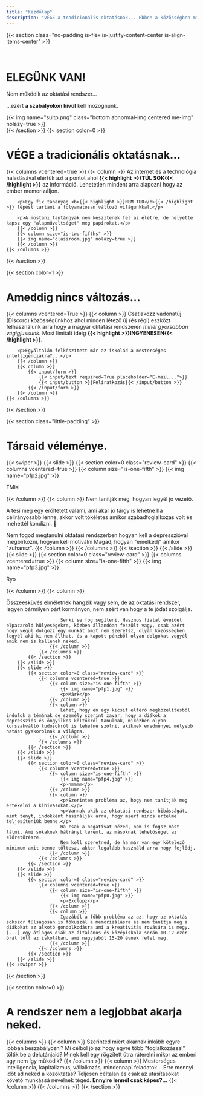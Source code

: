 ```yaml
---
title: "Kezdőlap"
description: "VÉGE a tradicionális oktatásnak... Ebben a közösségben minden létező új (és régi) eszközt felhasználunk arra hogy a magyar oktatási rendszeren minél gyorsabban végigjussunk."
---
```

{{< section class="no-padding is-flex is-justify-content-center is-align-items-center" >}}
    <div id="leaves" class="div-img is-full-width is-flex-direction-column is-flex">
		<br />
	    <h1>ELEGÜNK VAN!</h1>
            <p>Nem működik az oktatási rendszer...</p>
            <p>...ezért <b>a szabályokon kívül</b> kell mozognunk.</p>
	{{< img name="suitp.png" class="bottom abnormal-img centered me-img" nolazy=true >}}
        <i></i><i></i><i></i><i></i><i></i><i></i><i></i><i></i><i></i><i></i><i></i><i></i><i></i><i></i><i></i><i></i><i></i><i></i><i></i><i></i><i></i><i></i><i></i><i></i>
        <i></i><i></i><i></i><i></i><i></i><i></i><i></i><i></i><i></i><i></i><i></i><i></i><i></i><i></i><i></i><i></i><i></i><i></i><i></i><i></i><i></i><i></i><i></i><i></i>
    </div>
{{< /section >}}
{{< section color=0 >}}
    <h1>VÉGE a tradicionális oktatásnak...</h1>
    {{< columns vcentered=true >}}
        {{< column >}}
		Az internet és a technológia haladásával elértük azt a pontot ahol <b>{{< highlight >}}TÚL SOK{{< /highlight >}}</b> az információ. Lehetetlen mindent arra alapozni hogy az ember memorizáljon. 

		<p>Egy fix tananyag <b>{{< highlight >}}NEM TUD</b>{{< /highlight >}} lépést tartani a folyamatosan változó világunkkal.</p>

		<p>A mostani tantárgyak nem készítenek fel az életre, de helyette kapsz egy "alapműveltséget" meg papírokat.</p>
        {{< /column >}}
        {{< column size="is-two-fifths" >}}
		{{< img name="classroom.jpg" nolazy=true >}}
        {{< /column >}}
    {{< /columns >}}
{{< /section >}}

{{< section color=1 >}}
    <h1>Ameddig nincs változás...</h1>
    {{< columns vcentered=True >}}
        {{< column >}}
		Csatlakozz vadonatúj (Discord) közösségünkhöz ahol minden létező új (és régi) eszközt felhasználunk arra hogy a magyar oktatási rendszeren <i>minél gyorsabban végigjussunk</i>. Most limitált ideig <b>{{< highlight >}}INGYENESEN{{< /highlight >}}</b>. 

		<p>Egyáltalán felkészített már az iskolád a mesterséges intelligenciákra?...</p>
        {{< /column >}}
        {{< column >}}
            {{< input/form >}}
                {{< input/text required=True placeholder="E-mail...">}}
                {{< input/button >}}Feliratkozás{{< /input/button >}}
            {{< /input/form >}}
        {{< /column >}}
    {{< /columns >}}
{{< /section >}}

{{< section class="little-padding" >}}
    <h1>Társaid véleménye.</h1>
	{{< swiper >}}
		{{< slide >}}
			{{< section color=0 class="review-card" >}}
				{{< columns vcentered=true >}}
					{{< column size="is-one-fifth" >}}
						{{< img name="pfp2.jpg" >}}
						<p>FMisi</p>
					{{< /column >}}
					{{< column >}}
						Nem tanítják meg, hogyan legyél jó vezető.
						<p>A tesi meg egy erőltetett valami, ami akár jó tárgy is lehetne ha célirányosabb lenne, akkor volt tökéletes amikor szabadfoglalkozás volt és mehettél kondizni. 💪</p>
						Nem fogod megtanulni oktatási rendszerben hogyan kell a depresszióval megbírkózni, hogyan kell motiválni Magad, hogyan "emelkedj" amikor "zuhansz".
					{{< /column >}}
				{{< /columns >}}
			{{< /section >}}
		{{< /slide >}}
		{{< slide >}}
			{{< section color=0 class="review-card" >}}
				{{< columns vcentered=true >}}
					{{< column size="is-one-fifth" >}}
						{{< img name="pfp3.jpg" >}}
						<p>Ryo</p>
					{{< /column >}}
					{{< column >}}
						<p>Összeesküvés elméletnek hangzik vagy sem, de az oktatási rendszer, legyen bármilyen párt kormányon, nem azért van hogy a te jódat szolgálja.</p>

						Senki se fog segíteni. Hasznos fiatal éveidet elpazarold hülyeségekre, közben állandóan feszült vagy, csak azért hogy végül dolgozz egy munkát amit nem szeretsz, olyan közösségben legyél aki ki nem állhat, és a kapott pénzből olyan dolgokat vegyél amik nem is kellenek neked.
					{{< /column >}}
				{{< /columns >}}
			{{< /section >}}
		{{< /slide >}}
		{{< slide >}}
			{{< section color=0 class="review-card" >}}
				{{< columns vcentered=true >}}
					{{< column size="is-one-fifth" >}}
						{{< img name="pfp1.jpg" >}}
						<p>Márk</p>
					{{< /column >}}
					{{< column >}}
						Lehet, hogy én egy kicsit eltérő megközelítésből indulok a témának de személy szerint zavar, hogy a diákok a depressziós és öngyilkos költőkről tanulnak, miközben olyan korszakváltó tudósokról is lehetne szólni, akiknek eredményei mélyebb hatást gyakorolnak a világra.
					{{< /column >}}
				{{< /columns >}}
			{{< /section >}}
		{{< /slide >}}
		{{< slide >}}
			{{< section color=0 class="review-card" >}}
				{{< columns vcentered=true >}}
					{{< column size="is-one-fifth" >}}
						{{< img name="pfp4.jpg" >}}
						<p>hmmmm</p>
					{{< /column >}}
					{{< column >}}
						<p>Szerintem probléma az, hogy nem tanítják meg értékelni a kihívásokat.</p>
						<p>Vannak akik az oktatási rendszer hibásságát, mint tényt, indokként használják arra, hogy miért nincs értelme teljesíteniük benne.</p>
						Ha csak a negatívat nézed, nem is fogsz mást látni. Ami sokaknak hátrányt teremt, az másoknak lehetőséget az előretörésre.
						Nem kell szeretned, de ha már van egy kötelező minimum amit benne töltesz, akkor legalább használd arra hogy fejlődj.
					{{< /column >}}
				{{< /columns >}}
			{{< /section >}}
		{{< /slide >}}
		{{< slide >}}
			{{< section color=0 class="review-card" >}}
				{{< columns vcentered=true >}}
					{{< column size="is-one-fifth" >}}
						{{< img name="pfp0.jpg" >}}
						<p>Exclopz</p>
					{{< /column >}}
					{{< column >}}
						Igazából a főbb probléma az az, hogy az oktatás sokszor túlságosan is fókuszál a memorizálásra és nem tanítja meg a diákokat az alkotó gondolkodásra ami a kreativitás rovására is megy. [...] egy átlagos diák az általános és középiskola során 10-12 ezer órát tölt az iskolában, ami nagyjából 15-20 évnek felel meg.
					{{< /column >}}
				{{< /columns >}}
			{{< /section >}}
		{{< /slide >}}
	{{< /swiper >}}
{{< /section >}}

{{< section color=0 >}}
    <h1>A rendszer nem a legjobbat akarja neked.</h1>
    {{< columns >}}
        {{< column >}}
		Szerinted miért akarnak inkább egyre jobban beszabályozni? Mi célból jó az hogy egyre több "foglalkozással" töltik be a délutánjaid? Minek kell egy rögzített útra ráterelni mikor az emberi agy nem így működik?
        {{< /column >}}
        {{< column >}}
		Mesterséges intelligencia, kapitalizmus, vállalkozás, mindennapi feladatok... Erre mennyi időt ad neked a közoktatás?
		Teljesen céltalan és csak az utasításokat követő munkássá nevelnek téged. <b>Ennyire lennél csak képes?...</b>
        {{< /column >}}
    {{< /columns >}}
{{< /section >}}
